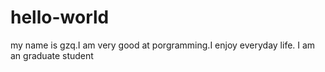 # hello-world
 my name is gzq.I am very good at porgramming.I enjoy everyday life. I am an graduate student
